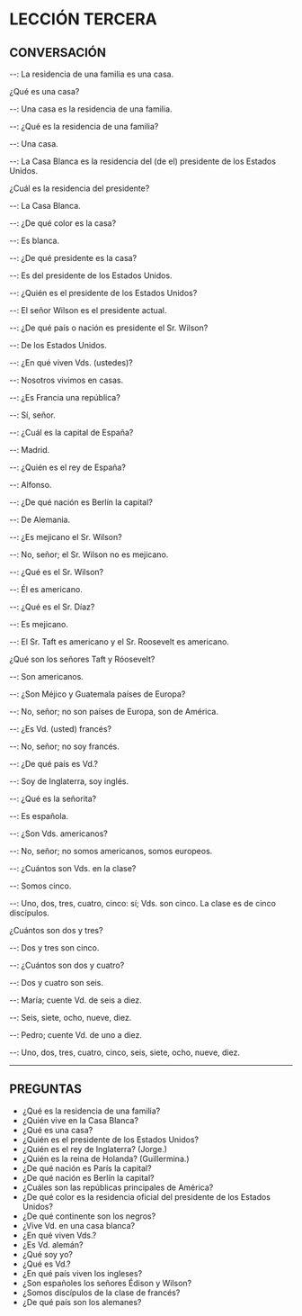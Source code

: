# LECCIÓN TERCERA

## CONVERSACIÓN

--:
  La residencia de una familia es una casa.

  ¿Qué es una casa?
  
--:
  Una casa es la residencia de una familia.

--:
  ¿Qué es la residencia de una familia?
  
--:
  Una casa.
  
--:
  La Casa Blanca es la residencia del (de el) presidente de los Estados Unidos.

  ¿Cuál es la residencia del presidente?
  
--:
  La Casa Blanca.

--:
  ¿De qué color es la casa?
  
--:
  Es blanca.

--:
  ¿De qué presidente es la casa?
  
--:
  Es del presidente de los Estados Unidos.

--:
  ¿Quién es el presidente de los Estados Unidos?
  
--:
  El señor Wilson es el presidente actual.

--:
  ¿De qué país o nación es presidente el Sr. Wilson?
  
--:
  De los Estados Unidos.

--:
  ¿En qué viven Vds. (ustedes)?
  
--:
  Nosotros vivimos en casas.

--:
  ¿Es Francia una república?
  
--:
  Sí, señor.

--:
  ¿Cuál es la capital de España?
  
--:
  Madrid.

--:
  ¿Quién es el rey de España?
  
--:
  Alfonso.

--:
  ¿De qué nación es Berlín la capital?
  
--:
  De Alemania.

--:
  ¿Es mejicano el Sr. Wilson?
  
--:
  No, señor; el Sr. Wilson no es mejicano.

--:
  ¿Qué es el Sr. Wilson?
  
--:
  Él es americano.

--:
  ¿Qué es el Sr. Díaz?
  
--:
  Es mejicano.

--:
  El Sr. Taft es americano y el Sr. Roosevelt es americano.

  ¿Qué son los señores Taft y Róosevelt?
  
--:
  Son americanos.

--:
  ¿Son Méjico y Guatemala países de Europa?
  
--:
  No, señor; no son países de Europa, son de América.

--:
  ¿Es Vd. (usted) francés?
  
--:
  No, señor; no soy francés.

--:
  ¿De qué país es Vd.?
  
--:
  Soy de Inglaterra, soy inglés.

--:
  ¿Qué es la señorita?
  
--:
  Es española.

--:
  ¿Son Vds. americanos?
  
--:
  No, señor; no somos americanos, somos europeos.

--:
  ¿Cuántos son Vds. en la clase?
  
--:
  Somos cinco.

--:
  Uno, dos, tres, cuatro, cinco: sí; Vds. son cinco.
  La clase es de cinco discípulos.

  ¿Cuántos son dos y tres?
  
--:
  Dos y tres son cinco.

--:
  ¿Cuántos son dos y cuatro?
  
--:
  Dos y cuatro son seis.

--:
  María; cuente Vd. de seis a diez.
  
--:
  Seis, siete, ocho, nueve, diez.

--:
  Pedro; cuente Vd. de uno a diez.
  
--:
  Uno, dos, tres, cuatro, cinco, seis, siete, ocho, nueve, diez.

---

## PREGUNTAS

- ¿Qué es la residencia de una familia?
- ¿Quién vive en la Casa Blanca?
- ¿Qué es una casa?
- ¿Quién es el presidente de los Estados Unidos?
- ¿Quién es el rey de Inglaterra? (Jorge.)
- ¿Quién es la reina de Holanda? (Guillermina.)
- ¿De qué nación es París la capital?
- ¿De qué nación es Berlín la capital?
- ¿Cuáles son las repúblicas principales de América?
- ¿De qué color es la residencia oficial del presidente de los Estados Unidos?
- ¿De qué continente son los negros?
- ¿Vive Vd. en una casa blanca?
- ¿En qué viven Vds.?
- ¿Es Vd. alemán?
- ¿Qué soy yo?
- ¿Qué es Vd.?
- ¿En qué país viven los ingleses?
- ¿Son españoles los señores Édison y Wilson?
- ¿Somos discípulos de la clase de francés?
- ¿De qué país son los alemanes?
